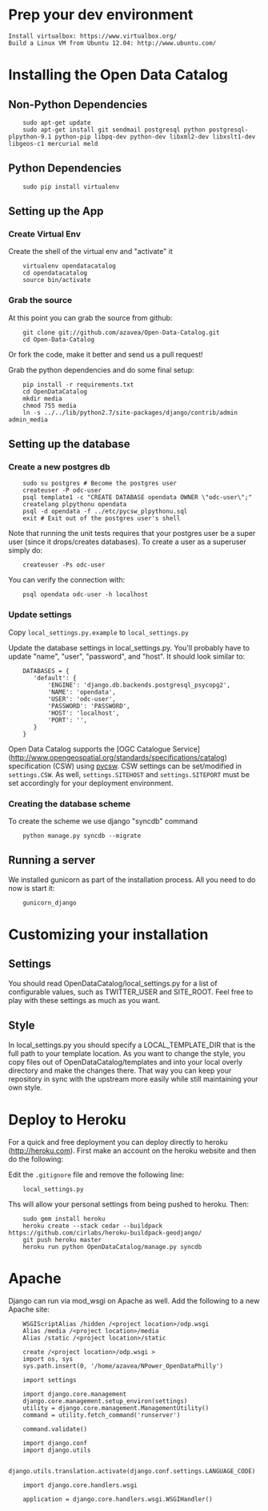 # Prep your dev environment

    Install virtualbox: https://www.virtualbox.org/
    Build a Linux VM from Ubuntu 12.04: http://www.ubuntu.com/

# Installing the Open Data Catalog
## Non-Python Dependencies

        sudo apt-get update
        sudo apt-get install git sendmail postgresql python postgresql-plpython-9.1 python-pip libpq-dev python-dev libxml2-dev libxslt1-dev libgeos-c1 mercurial meld

## Python Dependencies

        sudo pip install virtualenv

## Setting up the App
### Create Virtual Env
Create the shell of the virtual env and "activate" it

        virtualenv opendatacatalog
        cd opendatacatalog
        source bin/activate

### Grab the source
At this point you can grab the source from github:

        git clone git://github.com/azavea/Open-Data-Catalog.git
        cd Open-Data-Catalog

Or fork the code, make it better and send us a pull request!

Grab the python dependencies and do some final setup:

        pip install -r requirements.txt
        cd OpenDataCatalog
        mkdir media
        chmod 755 media
        ln -s ../../lib/python2.7/site-packages/django/contrib/admin admin_media


## Setting up the database
### Create a new postgres db

        sudo su postgres # Become the postgres user
        createuser -P odc-user
        psql template1 -c "CREATE DATABASE opendata OWNER \"odc-user\";"
        createlang plpythonu opendata
        psql -d opendata -f ../etc/pycsw_plpythonu.sql
        exit # Exit out of the postgres user's shell

Note that running the unit tests requires that your postgres user be a super user (since it drops/creates databases). To create a user as a superuser simply do:

        createuser -Ps odc-user

You can verify the connection with:

        psql opendata odc-user -h localhost

### Update settings

Copy `local_settings.py.example` to `local_settings.py`

Update the database settings in local_settings.py. You'll probably have to update "name", "user", "password", and "host". It should look similar to:

        DATABASES = {
           'default': {
               'ENGINE': 'django.db.backends.postgresql_psycopg2',
               'NAME': 'opendata',
               'USER': 'odc-user',
               'PASSWORD': 'PASSWORD',
               'HOST': 'localhost',
               'PORT': '',
           }
        }

Open Data Catalog supports the [OGC Catalogue Service] (http://www.opengeospatial.org/standards/specifications/catalog) specification (CSW) using [pycsw](http://pycsw.org).  CSW settings can be set/modified in `settings.CSW`.  As well, `settings.SITEHOST` and `settings.SITEPORT` must be set accordingly for your deployment environment.

### Creating the database scheme

To create the scheme we use django "syncdb" command

        python manage.py syncdb --migrate

## Running a server
We installed gunicorn as part of the installation process. All you need to do now is start it:

        gunicorn_django


# Customizing your installation

## Settings

You should read OpenDataCatalog/local_settings.py for a list of configurable
values, such as TWITTER_USER and SITE_ROOT.  Feel free to play with these
settings as much as you want.

## Style

In local_settings.py you should specify a LOCAL_TEMPLATE_DIR that is the full
path to your template location.  As you want to change the style, you copy
files out of OpenDataCatalog/templates and into your local overly directory
and make the changes there.  That way you can keep your repository in sync
with the upstream more easily while still maintaining your own style.

# Deploy to Heroku

For a quick and free deployment you can deploy directly to heroku (http://heroku.com). 
First make an account on the heroku website and then do the following:

Edit the `.gitignore` file and remove the following line:
        
        local_settings.py

Ths will allow your personal settings from being pushed to heroku. Then:

        sudo gem install heroku       
        heroku create --stack cedar --buildpack https://github.com/cirlabs/heroku-buildpack-geodjango/
        git push heroku master       
        heroku run python OpenDataCatalog/manage.py syncdb


# Apache

Django can run via mod_wsgi on Apache as well. Add the following to a new Apache site:

        WSGIScriptAlias /hidden /<project location>/odp.wsgi
        Alias /media /<project location>/media
        Alias /static /<project location>/static

        create /<project location>/odp.wsgi >
        import os, sys
        sys.path.insert(0, '/home/azavea/NPower_OpenDataPhilly')

        import settings

        import django.core.management
        django.core.management.setup_environ(settings)
        utility = django.core.management.ManagementUtility()
        command = utility.fetch_command('runserver')

        command.validate()

        import django.conf
        import django.utils

        django.utils.translation.activate(django.conf.settings.LANGUAGE_CODE)

        import django.core.handlers.wsgi

        application = django.core.handlers.wsgi.WSGIHandler()
